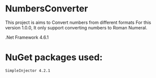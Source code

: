 # NumbersConverter
This project is aims to Convert numbers from different formats
For this version 1.0.0, It only support converting numbers to Roman Numeral.

.Net Framework 4.6.1

# NuGet packages used:
	SimpleInjector 4.2.1

